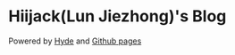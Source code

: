 # Hiijack(Lun Jiezhong)'s Blog

Powered by [Hyde](http://hyde.getpoole.com) and [Github pages](http://pages.github.com)
